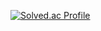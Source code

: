[![Solved.ac Profile](http://mazassumnida.wtf/api/generate_badge?boj=hun1414)](https://solved.ac/hun1414)
